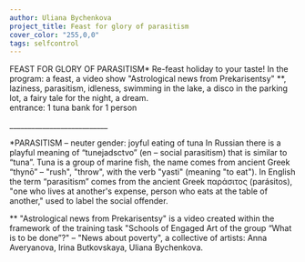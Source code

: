 ```yaml
---
author: Uliana Bychenkova
project_title: Feast for glory of parasitism
cover_color: "255,0,0"
tags: selfcontrol
---
```


FEAST FOR GLORY OF PARASITISM* Re-feast holiday to your taste!
In the program: a feast, a video show "Astrological news from Prekarisentsy" \*\*, laziness, parasitism, idleness, swimming in the lake, a disco in the parking lot, a fairy tale for the night, a dream.  
entrance: 1 tuna bank for 1 person

___________________________ 

\*PARASITISM – neuter gender: joyful eating of tuna
In Russian there is a playful meaning of “tunejadsctvo” (en – social parasitism) that is similar to “tuna”. Tuna is a group of marine fish, the name comes from ancient Greek “thynō” – "rush", "throw", with the verb "yasti" (meaning "to eat").
In English the term “parasitism” comes from the ancient Greek παράσιτος (parásitos), "one who lives at another's expense, person who eats at the table of another," used to label the social offender.

\*\* "Astrological news from Prekarisentsy" is a video created within the framework of the training task "Schools of Engaged Art of the group “What is to be done”?" – "News about poverty", a collective of artists: Anna Averyanova, Irina Butkovskaya, Uliana Bychenkova.
